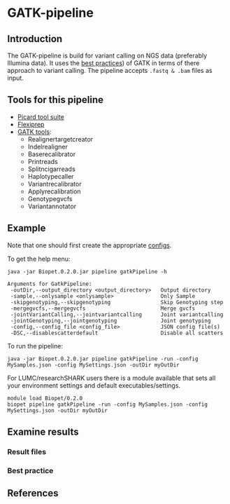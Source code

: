# GATK-pipeline

## Introduction

The GATK-pipeline is build for variant calling on NGS data (preferably Illumina data).
It uses the <a href="https://www.broadinstitute.org/gatk/guide/best-practices" target="_blank">best practices</a>) of GATK in terms of there approach to variant calling.
The pipeline accepts ```.fastq & .bam``` files as input.

## Tools for this pipeline

* <a href="http://broadinstitute.github.io/picard/" target="_blank">Picard tool suite</a>
* [Flexiprep](flexiprep.md)
* <a href="https://www.broadinstitute.org/gatk/" target="_blank">GATK tools</a>:
    * Realignertargetcreator
    * Indelrealigner
    * Baserecalibrator
    * Printreads
    * Splitncigarreads
    * Haplotypecaller
    * Variantrecalibrator
    * Applyrecalibration
    * Genotypegvcfs
    * Variantannotator

## Example

Note that one should first create the appropriate [configs](../config.md).

To get the help menu:
~~~
java -jar Biopet.0.2.0.jar pipeline gatkPipeline -h

Arguments for GatkPipeline:
 -outDir,--output_directory <output_directory>   Output directory
 -sample,--onlysample <onlysample>               Only Sample
 -skipgenotyping,--skipgenotyping                Skip Genotyping step
 -mergegvcfs,--mergegvcfs                        Merge gvcfs
 -jointVariantCalling,--jointvariantcalling      Joint variantcalling
 -jointGenotyping,--jointgenotyping              Joint genotyping
 -config,--config_file <config_file>             JSON config file(s)
 -DSC,--disablescatterdefault                    Disable all scatters

~~~

To run the pipeline:
~~~
java -jar Biopet.0.2.0.jar pipeline gatkPipeline -run -config MySamples.json -config MySettings.json -outDir myOutDir
~~~

For LUMC/researchSHARK users there is a module available that sets all your environment settings and default executables/settings.
~~~
module load Biopet/0.2.0
biopet pipeline gatkPipeline -run -config MySamples.json -config MySettings.json -outDir myOutDir
~~~

## Examine results

### Result files

### Best practice

## References